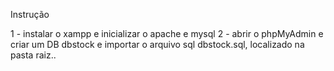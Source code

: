 Instrução

1 - instalar o xampp e inicializar o apache e mysql
2 - abrir o phpMyAdmin e criar um DB dbstock e importar o arquivo sql dbstock.sql, localizado na pasta raiz..
